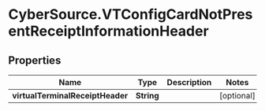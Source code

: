 # CyberSource.VTConfigCardNotPresentReceiptInformationHeader

## Properties
Name | Type | Description | Notes
------------ | ------------- | ------------- | -------------
**virtualTerminalReceiptHeader** | **String** |  | [optional] 



